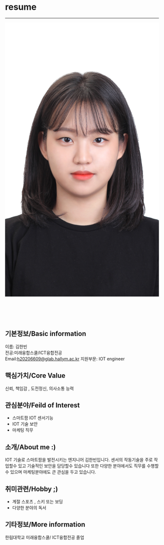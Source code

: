 # resume
---
![이력서사진](KHB.png)   
<img scr=KHB.png height=70 widht=70>




기본정보/Basic information
---

이름: 김한빈   
전공:미래융합스쿨/ICT융합전공   
Email:h20206609@glab.hallym.ac.kr
지원부문: IOT engineer   

핵심가치/Core Value
---
신뢰, 책임감 , 도전정신, 의사소통 능력   

관심분야/Feild of Interest
---
* 스마트팜 IOT 센서기능
* IOT 기술 보안
* 마케팅 직무   


소개/About me :)
---
IOT 기술로 스마트팜을 발전시키는 엔지니어 김한빈입니다.
센서의 작동기술을 주로 작업할수 있고 기술적인 보안을 담당할수 있습니다
또한 다양한 분야에서도 직무를 수행할수 있으며 마케팅분야에도 큰 관심을 두고 있습니다.   

취미관련/Hobby ;)
---
* 계절 스포츠 , 스키 또는 보딩
* 다양한 분야의 독서   


기타정보/More information
---

한림대학교 미래융합스쿨/ ICT융합전공 졸업
